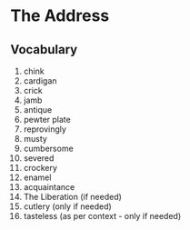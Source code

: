 # The Address

## Vocabulary

1. chink
2. cardigan
3. crick
4. jamb
5. antique
6. pewter plate
7. reprovingly
8. musty
9. cumbersome
10. severed
11. crockery
12. enamel
13. acquaintance
14. The Liberation (if needed)
15. cutlery (only if needed)
16. tasteless (as per context - only if needed)
